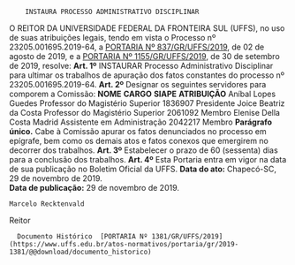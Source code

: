         INSTAURA PROCESSO ADMINISTRATIVO DISCIPLINAR  

 O REITOR DA UNIVERSIDADE FEDERAL DA FRONTEIRA SUL (UFFS), no uso de suas atribuições legais, tendo em vista o Processo nº 23205.001695.2019-64, a [PORTARIA Nº 837/GR/UFFS/2019](https://www.uffs.edu.br/atos-normativos/portaria/gr/2019-0837), de 02 de agosto de 2019, e a [PORTARIA Nº 1155/GR/UFFS/2019](https://www.uffs.edu.br/atos-normativos/portaria/gr/2019-1155), de 30 de setembro de 2019, resolve:   **Art. 1º**  INSTAURAR Processo Administrativo Disciplinar para ultimar os trabalhos de apuração dos fatos constantes do processo nº 23205.001695.2019-64.   **Art. 2º**  Designar os seguintes servidores para comporem a Comissão:     **NOME**   **CARGO**   **SIAPE**   **ATRIBUIÇÃO**     Aníbal Lopes Guedes   Professor do Magistério Superior   1836907   Presidente     Joice Beatriz da Costa   Professor do Magistério Superior   2061092   Membro     Elenise Della Costa Madrid   Assistente em Administração   2042217   Membro     **Parágrafo único.**  Cabe à Comissão apurar os fatos denunciados no processo em epígrafe, bem como os demais atos e fatos conexos que emergirem no decorrer dos trabalhos.   **Art. 3º**  Estabelecer o prazo de 60 (sessenta) dias para a conclusão dos trabalhos.   **Art. 4º**  Esta Portaria entra em vigor na data de sua publicação no Boletim Oficial da UFFS.        **Data do ato:** Chapecó-SC, 29 de novembro de 2019.   
 **Data de publicação:**  29 de novembro de 2019. 

    Marcelo Recktenvald   
 Reitor 

      Documento Histórico  [PORTARIA Nº 1381/GR/UFFS/2019](https://www.uffs.edu.br/atos-normativos/portaria/gr/2019-1381/@@download/documento_historico)     
      